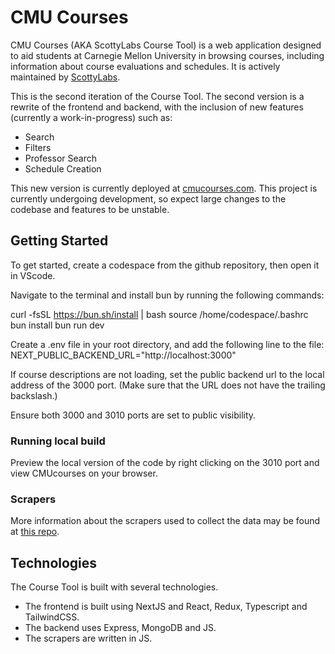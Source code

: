 # CMU Courses

CMU Courses (AKA ScottyLabs Course Tool) is a web application designed to aid students at Carnegie Mellon University in
browsing courses, including information about course evaluations and schedules. It is actively maintained
by [ScottyLabs](https://scottylabs.org).

This is the second iteration of the Course Tool. The second version is a rewrite of the frontend and backend, with the
inclusion of new features (currently a work-in-progress) such as:

- Search
- Filters
- Professor Search
- Schedule Creation

This new version is currently deployed at [cmucourses.com](https://cmucourses.com). This project is currently undergoing
development, so expect large changes to the codebase and features to be unstable.

## Getting Started
To get started, create a codespace from the github repository, then open it in VScode.

Navigate to the terminal and install bun by running the following commands: 


curl -fsSL https://bun.sh/install | bash
source /home/codespace/.bashrc
bun install
bun run dev


Create a .env file in your root directory, and add the following line to the file:
NEXT_PUBLIC_BACKEND_URL="http://localhost:3000"


If course descriptions are not loading, set the public backend url to the local address of the 3000 port. (Make sure that the URL does not have the trailing backslash.)


Ensure both 3000 and 3010 ports are set to public visibility.


### Running local build


Preview the local version of the code by right clicking on the 3010 port and view CMUcourses on your browser. 

### Scrapers

More information about the scrapers used to collect the data may be found
at [this repo](https://github.com/ScottyLabs/course-scraper/).

## Technologies

The Course Tool is built with several technologies.

- The frontend is built using NextJS and React, Redux, Typescript and TailwindCSS.
- The backend uses Express, MongoDB and JS.
- The scrapers are written in JS.
